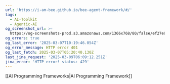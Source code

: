 ```yaml
---
url: 'https://i-am-bee.github.io/bee-agent-framework/#/'
tags:
  - AI-Toolkit
  - Agentic-AI
og_screenshot_url: >-
  https://og-screenshots-prod.s3.amazonaws.com/1366x768/80/false/ef27e9a271a83da17573dc55ea915ce48192c71747f647bfa8702964e340cfe8.jpeg
og_errors: true
og_last_error: '2025-03-07T10:19:46.054Z'
og_error_message: HTTP error 401
og_last_fetch: 2025-03-07T05:20:40.130Z
last_jina_request: '2025-03-09T06:09:12.251Z'
jina_error: 'HTTP error! status: 429'
---
```

[[AI Programming Frameworks|AI Programming Framework]]
